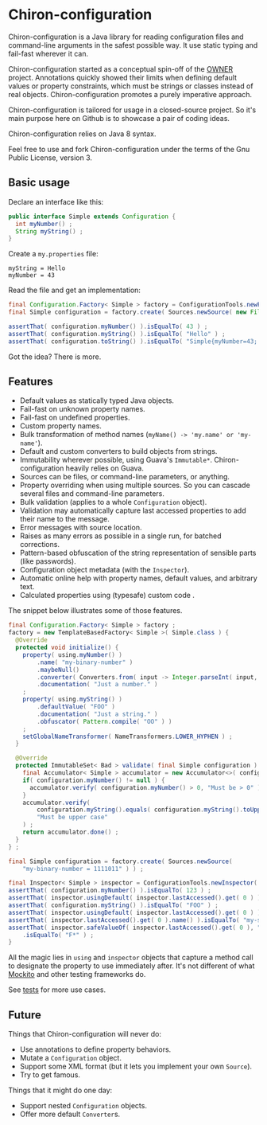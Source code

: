 Chiron-configuration
====================

Chiron-configuration is a Java library for reading configuration files and command-line arguments in the safest possible way. It use static typing and fail-fast wherever it can.

Chiron-configuration started as a conceptual spin-off of the [OWNER](https://github.com/lviggiano/owner) project. Annotations quickly showed their limits when defining default values or property constraints, which must be strings or classes instead of real objects. Chiron-configuration promotes a purely imperative approach.    

Chiron-configuration is tailored for usage in a closed-source project. So it's main purpose here on Github is to showcase a pair of coding ideas.

Chiron-configuration relies on Java 8 syntax.
 
Feel free to use and fork Chiron-configuration under the terms of the Gnu Public License, version 3.


Basic usage
-----------

Declare an interface like this:

```java
public interface Simple extends Configuration {
  int myNumber() ;
  String myString() ;
}
```

Create a `my.properties` file:

```properties
myString = Hello
myNumber = 43
```

Read the file and get an implementation:

```java
final Configuration.Factory< Simple > factory = ConfigurationTools.newFactory( Simple.class ) ;
final Simple configuration = factory.create( Sources.newSource( new File( "my.properties" ) ) ;

assertThat( configuration.myNumber() ).isEqualTo( 43 ) ;
assertThat( configuration.myString() ).isEqualTo( "Hello" ) ;
assertThat( configuration.toString() ).isEqualTo( "Simple{myNumber=43; myString=Hello}" ) ;
```

Got the idea? There is more.

Features
--------

- Default values as statically typed Java objects.
- Fail-fast on unknown property names.
- Fail-fast on undefined properties.
- Custom property names.
- Bulk transformation of method names (`myName() -> 'my.name' or 'my-name'`).
- Default and custom converters to build objects from strings.
- Immutability wherever possible, using Guava's `Immutable*`. Chiron-configuration heavily relies on Guava.
- Sources can be files, or command-line parameters, or anything. 
- Property overriding when using multiple sources. So you can cascade several files and command-line parameters.
- Bulk validation (applies to a whole `Configuration` object).
- Validation may automatically capture last accessed properties to add their name to the message.
- Error messages with source location.
- Raises as many errors as possible in a single run, for batched corrections.
- Pattern-based obfuscation of the string representation of sensible parts (like passwords).
- Configuration object metadata (with the `Inspector`). 
- Automatic online help with property names, default values, and arbitrary text.
- Calculated properties using (typesafe) custom code .

The snippet below illustrates some of those features.

```java
final Configuration.Factory< Simple > factory ;
factory = new TemplateBasedFactory< Simple >( Simple.class ) {
  @Override
  protected void initialize() {
    property( using.myNumber() )
        .name( "my-binary-number" )
        .maybeNull()
        .converter( Converters.from( input -> Integer.parseInt( input, 2 ) ) )
        .documentation( "Just a number." )
    ;
    property( using.myString() )
        .defaultValue( "FOO" )
        .documentation( "Just a string." )
        .obfuscator( Pattern.compile( "OO" ) )
    ;
    setGlobalNameTransformer( NameTransformers.LOWER_HYPHEN ) ;
  }

  @Override
  protected ImmutableSet< Bad > validate( final Simple configuration ) {
    final Accumulator< Simple > accumulator = new Accumulator<>( configuration ) ;
    if( configuration.myNumber() != null ) {
      accumulator.verify( configuration.myNumber() > 0, "Must be > 0" ) ;
    }
    accumulator.verify(
        configuration.myString().equals( configuration.myString().toUpperCase() ),
        "Must be upper case"
    ) ;
    return accumulator.done() ;
  }
} ;

final Simple configuration = factory.create( Sources.newSource(
    "my-binary-number = 1111011" ) ) ;

final Inspector< Simple > inspector = ConfigurationTools.newInspector( configuration ) ;
assertThat( configuration.myNumber() ).isEqualTo( 123 ) ;
assertThat( inspector.usingDefault( inspector.lastAccessed().get( 0 ) ) ).isFalse() ;
assertThat( configuration.myString() ).isEqualTo( "FOO" ) ;
assertThat( inspector.usingDefault( inspector.lastAccessed().get( 0 ) ) ).isTrue() ;
assertThat( inspector.lastAccessed().get( 0 ).name() ).isEqualTo( "my-string" ) ;
assertThat( inspector.safeValueOf( inspector.lastAccessed().get( 0 ), "*" ) )
    .isEqualTo( "F*" ) ;
}

```

All the magic lies in `using` and `inspector` objects that capture a method call to designate the property to use immediately after. It's not different of what [Mockito](http://mockito.org) and other testing frameworks do. 

See [tests](https://github.com/OTCdLink/Chiron-framework/tree/master/modules/chiron/configuration/src/test/java/io/github/otcdlink/chiron/configuration/showcase) for more use cases.

Future
------

Things that Chiron-configuration will never do:
- Use annotations to define property behaviors.
- Mutate a `Configuration` object.
- Support some XML format (but it lets you implement your own `Source`).
- Try to get famous.

Things that it might do one day:
- Support nested `Configuration` objects.
- Offer more default `Converter`s.
